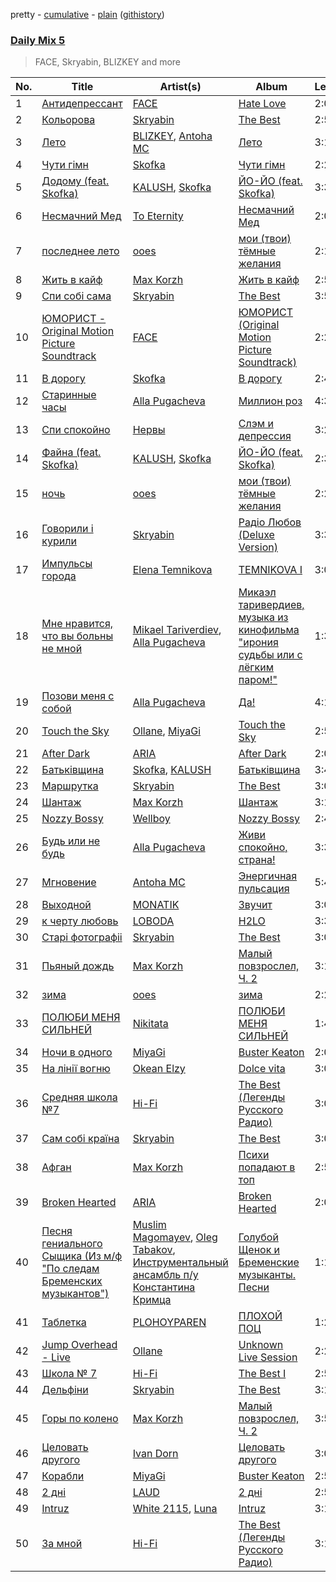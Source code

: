 pretty - [cumulative](/playlists/cumulative/Daily%20Mix%205.md) - [plain](/playlists/plain/37i9dQZF1E36TO0q54WsJv) ([githistory](https://github.githistory.xyz/vitokorn/spotify-playlist-archive/blob/master/playlists/plain/37i9dQZF1E36TO0q54WsJv))

### [Daily Mix 5](https://open.spotify.com/playlist/37i9dQZF1E36TO0q54WsJv)

> FACE, Skryabin, BLIZKEY and more

| No. | Title | Artist(s) | Album | Length |
|---|---|---|---|---|
| 1 | [Антидепрессант](https://open.spotify.com/track/26yvlxKTtN2u3mpbl6AIeI) | [FACE](https://open.spotify.com/artist/2z20q6EEfm6w6PiIKsgtb3) | [Hate Love](https://open.spotify.com/album/5UKIxEdQDFQztvCEfK5QME) | 2:00 |
| 2 | [Кольорова](https://open.spotify.com/track/5RuQFp0xn5LEE9KkYgXWgy) | [Skryabin](https://open.spotify.com/artist/5RqIkHQnXRZlm1ozfSS1IO) | [The Best](https://open.spotify.com/album/0tucqgEOnJ0x17HYSsYHrf) | 2:53 |
| 3 | [Лето](https://open.spotify.com/track/25bSHFjb7OtGXu7BJLGEpZ) | [BLIZKEY](https://open.spotify.com/artist/6Zqxc2Zhz0qlSDefogbbdY), [Antoha MC](https://open.spotify.com/artist/6OqmKFaRcw0f23m5PQ9CrL) | [Лето](https://open.spotify.com/album/6sYLOoNr2glDPVZZhoqfRd) | 3:19 |
| 4 | [Чути гімн](https://open.spotify.com/track/4Yzlz45QgjUKZmN2KrK4AP) | [Skofka](https://open.spotify.com/artist/0Aj4ZvDgwd9DSs7E2nrox0) | [Чути гімн](https://open.spotify.com/album/4CDvAEwF29rYx7Jg2bpl22) | 2:28 |
| 5 | [Додому (feat. Skofka)](https://open.spotify.com/track/7kKTYTHULdERuHGCkVyLVD) | [KALUSH](https://open.spotify.com/artist/46rVVJwHWNS7C7MaWXd842), [Skofka](https://open.spotify.com/artist/0Aj4ZvDgwd9DSs7E2nrox0) | [ЙО-ЙО (feat. Skofka)](https://open.spotify.com/album/75JDz9NzMLWYsw3K9aYXXc) | 3:36 |
| 6 | [Несмачний Мед](https://open.spotify.com/track/4tEr9oykqAlnLnaltbjoDe) | [To Eternity](https://open.spotify.com/artist/239RzDmVa4D8Or8e9ZZX5Q) | [Несмачний Мед](https://open.spotify.com/album/6HOsBJMipipIvSgFibrt1N) | 2:09 |
| 7 | [последнее лето](https://open.spotify.com/track/0K5arhAxYWj7QxFhpKJe6z) | [ooes](https://open.spotify.com/artist/0aXi5kveuKNm6t5vGVeUBM) | [мои (твои) тёмные желания](https://open.spotify.com/album/4nIqE64E4RzPqiOerVdI01) | 2:17 |
| 8 | [Жить в кайф](https://open.spotify.com/track/2m3PVx1gsVB5upxi94IW8I) | [Max Korzh](https://open.spotify.com/artist/5meD8C7oGK5yUEY2T7ZZ7W) | [Жить в кайф](https://open.spotify.com/album/4ktDOYU0Jual1ELFTPhFd6) | 2:54 |
| 9 | [Спи собі сама](https://open.spotify.com/track/4xj8VPWhWoMsPsC77vkTLt) | [Skryabin](https://open.spotify.com/artist/5RqIkHQnXRZlm1ozfSS1IO) | [The Best](https://open.spotify.com/album/0tucqgEOnJ0x17HYSsYHrf) | 3:58 |
| 10 | [ЮМОРИСТ - Original Motion Picture Soundtrack](https://open.spotify.com/track/571md1FedFYFaYUMUktYaF) | [FACE](https://open.spotify.com/artist/2z20q6EEfm6w6PiIKsgtb3) | [ЮМОРИСТ (Original Motion Picture Soundtrack)](https://open.spotify.com/album/5FBvfK95SfIiDA3pMsfg9j) | 2:23 |
| 11 | [В дорогу](https://open.spotify.com/track/5kbgubYr6PK4NRy1bfAVdH) | [Skofka](https://open.spotify.com/artist/0Aj4ZvDgwd9DSs7E2nrox0) | [В дорогу](https://open.spotify.com/album/3GJBCOo3fmI6nUwyfcwxVf) | 2:45 |
| 12 | [Старинные часы](https://open.spotify.com/track/45iLSCMnKFpn3UVa82SCAy) | [Alla Pugacheva](https://open.spotify.com/artist/7lyhSLlB5fWJmU5eB6k84L) | [Миллион роз](https://open.spotify.com/album/7oI0E3DdTbD85rhMg19GSU) | 4:39 |
| 13 | [Спи спокойно](https://open.spotify.com/track/4eK3OMKbjQ0ToSBbMV2PAH) | [Нервы](https://open.spotify.com/artist/10oSboDn5ncLNjjFIgJXm6) | [Слэм и депрессия](https://open.spotify.com/album/1C1WLwA7X0WR5ZK6CQBmVY) | 3:26 |
| 14 | [Файна (feat. Skofka)](https://open.spotify.com/track/3EkGH0yreaWUFAXBil8rmH) | [KALUSH](https://open.spotify.com/artist/46rVVJwHWNS7C7MaWXd842), [Skofka](https://open.spotify.com/artist/0Aj4ZvDgwd9DSs7E2nrox0) | [ЙО-ЙО (feat. Skofka)](https://open.spotify.com/album/75JDz9NzMLWYsw3K9aYXXc) | 2:36 |
| 15 | [ночь](https://open.spotify.com/track/0Mfjy6p9vZsfzbQReWdooZ) | [ooes](https://open.spotify.com/artist/0aXi5kveuKNm6t5vGVeUBM) | [мои (твои) тёмные желания](https://open.spotify.com/album/4nIqE64E4RzPqiOerVdI01) | 2:29 |
| 16 | [Говорили і курили](https://open.spotify.com/track/7CgEWIs2UUCsz3jIKNE5NF) | [Skryabin](https://open.spotify.com/artist/5RqIkHQnXRZlm1ozfSS1IO) | [Радіо Любов (Deluxe Version)](https://open.spotify.com/album/18VkJP0Efrcf8k6qNwMcS1) | 3:31 |
| 17 | [Импульсы города](https://open.spotify.com/track/62nHtpBeYC0LVKLGkq1UyK) | [Elena Temnikova](https://open.spotify.com/artist/6lPJV4RlngIEnb6OzcwMDL) | [TEMNIKOVA I](https://open.spotify.com/album/0r78IWFqyxjNbn8UaMxNhC) | 3:03 |
| 18 | [Мне нравится, что вы больны не мной](https://open.spotify.com/track/42NLt1tVVwhh4KncxJfRHk) | [Mikael Tariverdiev](https://open.spotify.com/artist/6onnSz2O6ooO47xBO6uCRC), [Alla Pugacheva](https://open.spotify.com/artist/7lyhSLlB5fWJmU5eB6k84L) | [Микаэл таривердиев, музыка из кинофильма "ирония судьбы или с лёгким паром!"](https://open.spotify.com/album/5HN8cFVy6TKmJibg5uPPuX) | 1:33 |
| 19 | [Позови меня с собой](https://open.spotify.com/track/4hpEs4S57UaWS4IF2sm5yJ) | [Alla Pugacheva](https://open.spotify.com/artist/7lyhSLlB5fWJmU5eB6k84L) | [Да!](https://open.spotify.com/album/4jjmO6nWehkw97QIxcQi27) | 4:19 |
| 20 | [Touch the Sky](https://open.spotify.com/track/3CcmGNUCMi8sdk31vDAQVA) | [Ollane](https://open.spotify.com/artist/38QFXoA64TnwDvE0nK2TYa), [MiyaGi](https://open.spotify.com/artist/1kmpkcYbuaZ8tnFejLzkj2) | [Touch the Sky](https://open.spotify.com/album/1Gj0PlKK7xOznYZ8pYoe0f) | 2:50 |
| 21 | [After Dark](https://open.spotify.com/track/4qLTTXiUJQ78YPAyVqO50m) | [ARIA](https://open.spotify.com/artist/5pRlKxATEYXaSwYkFbkmMm) | [After Dark](https://open.spotify.com/album/0GVNxFERHnf7IzrrT894Rq) | 2:06 |
| 22 | [Батьківщина](https://open.spotify.com/track/33s2G0h9EOdyaKlKr15ngE) | [Skofka](https://open.spotify.com/artist/0Aj4ZvDgwd9DSs7E2nrox0), [KALUSH](https://open.spotify.com/artist/46rVVJwHWNS7C7MaWXd842) | [Батьківщина](https://open.spotify.com/album/5cVHC5drExwjjPAM0onlNW) | 3:42 |
| 23 | [Маршрутка](https://open.spotify.com/track/12okoS7ilts8wagS6cPCSQ) | [Skryabin](https://open.spotify.com/artist/5RqIkHQnXRZlm1ozfSS1IO) | [The Best](https://open.spotify.com/album/0tucqgEOnJ0x17HYSsYHrf) | 3:02 |
| 24 | [Шантаж](https://open.spotify.com/track/4BzDIOl9JXFhjglnAxvUCz) | [Max Korzh](https://open.spotify.com/artist/5meD8C7oGK5yUEY2T7ZZ7W) | [Шантаж](https://open.spotify.com/album/3xAKefjZbVmSJrfZIeMpYN) | 3:13 |
| 25 | [Nozzy Bossy](https://open.spotify.com/track/1llPAwXXqcuBGvd1WtFsot) | [Wellboy](https://open.spotify.com/artist/6l5IEx62Nsc2k1QyfaWvEz) | [Nozzy Bossy](https://open.spotify.com/album/4qnzD6h1ESoAHuFbAwHyHt) | 2:42 |
| 26 | [Будь или не будь](https://open.spotify.com/track/03ykWcWGBbLriDTU0oiRXI) | [Alla Pugacheva](https://open.spotify.com/artist/7lyhSLlB5fWJmU5eB6k84L) | [Живи cпокойно, cтрана!](https://open.spotify.com/album/5HPQwmvAoqz2npPAJPKphs) | 3:39 |
| 27 | [Мгновение](https://open.spotify.com/track/3Lr1x8pfAsuMzO4WWHpO45) | [Antoha MC](https://open.spotify.com/artist/6OqmKFaRcw0f23m5PQ9CrL) | [Энергичная пульсация](https://open.spotify.com/album/4bilivV0DbmQtvSdS0duMj) | 5:42 |
| 28 | [Выходной](https://open.spotify.com/track/5OhjXvKAyootcHl4SEsurl) | [MONATIK](https://open.spotify.com/artist/6wbEgVlGqWb4I9tbMluu5Q) | [Звучит](https://open.spotify.com/album/27j0oMjG38thEE76Egusu1) | 3:00 |
| 29 | [к черту любовь](https://open.spotify.com/track/07L6phtNHreQd3ZAwipSuI) | [LOBODA](https://open.spotify.com/artist/59oe7CAquFZ5mNjQ1efKPN) | [H2LO](https://open.spotify.com/album/0dVMLtHmlLmEC23EUSTMvI) | 3:31 |
| 30 | [Старі фотографіі](https://open.spotify.com/track/0DlfIAd4iNnkHxg4swboG7) | [Skryabin](https://open.spotify.com/artist/5RqIkHQnXRZlm1ozfSS1IO) | [The Best](https://open.spotify.com/album/0tucqgEOnJ0x17HYSsYHrf) | 3:07 |
| 31 | [Пьяный дождь](https://open.spotify.com/track/5BFADKJgtL2eZ4XZJq8zEc) | [Max Korzh](https://open.spotify.com/artist/5meD8C7oGK5yUEY2T7ZZ7W) | [Малый повзрослел, Ч. 2](https://open.spotify.com/album/3iKJSrtfk7d5XjhfYp46RB) | 3:15 |
| 32 | [зима](https://open.spotify.com/track/3y1fkvCTbBhNXQpR56KXYC) | [ooes](https://open.spotify.com/artist/0aXi5kveuKNm6t5vGVeUBM) | [зима](https://open.spotify.com/album/0uf1pLGBYv0IG1tFusaueA) | 2:28 |
| 33 | [ПОЛЮБИ МЕНЯ СИЛЬНЕЙ](https://open.spotify.com/track/3LNiQtG73eBkTZyiPljetH) | [Nikitata](https://open.spotify.com/artist/6w5qVRuob9t7rfBj9vQfJl) | [ПОЛЮБИ МЕНЯ СИЛЬНЕЙ](https://open.spotify.com/album/0ftOXVJuCN576dVu5i7SJw) | 1:46 |
| 34 | [Ночи в одного](https://open.spotify.com/track/43Htv59tasmnNWvpiNoKp8) | [MiyaGi](https://open.spotify.com/artist/1kmpkcYbuaZ8tnFejLzkj2) | [Buster Keaton](https://open.spotify.com/album/6jRMjEekDhl8IO7k5boeF1) | 2:07 |
| 35 | [На лінії вогню](https://open.spotify.com/track/7EtYWogE1QC9DO1Ip618SA) | [Okean Elzy](https://open.spotify.com/artist/6NTzEgUmN1PIBIYEHhf1kS) | [Dolce vita](https://open.spotify.com/album/54pBp6QcdpNiYS1yyauiq8) | 3:01 |
| 36 | [Средняя школа №7](https://open.spotify.com/track/2quHT1i3I65XINaOlBXtbD) | [Hi-Fi](https://open.spotify.com/artist/3QGr3zxw4bdVID2bsKVQTd) | [The Best (Легенды Русского Радио)](https://open.spotify.com/album/2qbXPXs1UfOeYN4ixMmnXB) | 3:07 |
| 37 | [Сам собі країна](https://open.spotify.com/track/0rQbTBbKnxeDYkftXx2V7N) | [Skryabin](https://open.spotify.com/artist/5RqIkHQnXRZlm1ozfSS1IO) | [The Best](https://open.spotify.com/album/0tucqgEOnJ0x17HYSsYHrf) | 3:09 |
| 38 | [Афган](https://open.spotify.com/track/49y9IcSwgoYR8YBBvwllP2) | [Max Korzh](https://open.spotify.com/artist/5meD8C7oGK5yUEY2T7ZZ7W) | [Психи попадают в топ](https://open.spotify.com/album/1P6SeYoLzFyj0tBhSxK3t1) | 2:59 |
| 39 | [Broken Hearted](https://open.spotify.com/track/6N76WodZTw48txfk4NPDVg) | [ARIA](https://open.spotify.com/artist/5pRlKxATEYXaSwYkFbkmMm) | [Broken Hearted](https://open.spotify.com/album/07LXXFNFjw2mdrECdgrFcE) | 2:05 |
| 40 | [Песня гениального Сыщика (Из м/ф "По следам Бременских музыкантов")](https://open.spotify.com/track/264TQCjISID0fNzgqsRTfl) | [Muslim Magomayev](https://open.spotify.com/artist/20mh1R2iszLiPKWFJVgXaF), [Oleg Tabakov](https://open.spotify.com/artist/0K8TKuQQiLgtlhKzFK62sd), [Инструментальный ансамбль п/у Константина Кримца](https://open.spotify.com/artist/19uGslxqt06MhIjshqFu1e) | [Голубой Щенок и Бременские музыканты. Песни](https://open.spotify.com/album/4wSkwWSZfHd8iw8o3rQpTh) | 1:19 |
| 41 | [Таблетка](https://open.spotify.com/track/0fLampmh4qsOLGitXM171a) | [PLOHOYPAREN](https://open.spotify.com/artist/4mVClR51ezgcGmBnInzFum) | [ПЛОХОЙ ПОЦ](https://open.spotify.com/album/3o1EvRhjmJs59fAA54sANJ) | 1:29 |
| 42 | [Jump Overhead - Live](https://open.spotify.com/track/5jpmFUFmAVAleGTuZdvJms) | [Ollane](https://open.spotify.com/artist/38QFXoA64TnwDvE0nK2TYa) | [Unknown Live Session](https://open.spotify.com/album/3OhEmGDg8mjXPP33S4OUyO) | 2:24 |
| 43 | [Школа № 7](https://open.spotify.com/track/4RRjcBu48OhzGdZq7EzEEM) | [Hi-Fi](https://open.spotify.com/artist/3QGr3zxw4bdVID2bsKVQTd) | [The Best I](https://open.spotify.com/album/6N98eycElpFPQNVvMTtCVV) | 2:53 |
| 44 | [Дельфіни](https://open.spotify.com/track/6PCFsYyptUa78gNHOPr2jw) | [Skryabin](https://open.spotify.com/artist/5RqIkHQnXRZlm1ozfSS1IO) | [The Best](https://open.spotify.com/album/0tucqgEOnJ0x17HYSsYHrf) | 3:10 |
| 45 | [Горы по колено](https://open.spotify.com/track/7f6ALwMTMLAhXCfoHYLCsx) | [Max Korzh](https://open.spotify.com/artist/5meD8C7oGK5yUEY2T7ZZ7W) | [Малый повзрослел, Ч. 2](https://open.spotify.com/album/3iKJSrtfk7d5XjhfYp46RB) | 3:59 |
| 46 | [Целовать другого](https://open.spotify.com/track/2JcOQqXx9TBTP2Pzd9AH4G) | [Ivan Dorn](https://open.spotify.com/artist/1VZ1TofaV3kj90QJSdg6NG) | [Целовать другого](https://open.spotify.com/album/02JdT5cyhGoMzWPmVXLbgm) | 3:01 |
| 47 | [Корабли](https://open.spotify.com/track/5oCneCUH3EwpQ5SnrisRE3) | [MiyaGi](https://open.spotify.com/artist/1kmpkcYbuaZ8tnFejLzkj2) | [Buster Keaton](https://open.spotify.com/album/6jRMjEekDhl8IO7k5boeF1) | 2:51 |
| 48 | [2 дні](https://open.spotify.com/track/7GFeKobpFEF8PmecVHgJ3X) | [LAUD](https://open.spotify.com/artist/5SFA8vO07EK8SGJVdr9mX6) | [2 дні](https://open.spotify.com/album/18lXBrvOCQBbgJ0nEjDVUP) | 2:50 |
| 49 | [Intruz](https://open.spotify.com/track/0o0l4zb14Rgi9H00U873C8) | [White 2115](https://open.spotify.com/artist/4nPxrGG7k7aEKmNLsfX4cd), [Luna](https://open.spotify.com/artist/4sTO5nmBIlTF35aTnt6U7n) | [Intruz](https://open.spotify.com/album/3IPlZxRr4E2jgAKxxu47hZ) | 3:19 |
| 50 | [За мной](https://open.spotify.com/track/45ku4cP4gBNU3aq8ChTSTa) | [Hi-Fi](https://open.spotify.com/artist/3QGr3zxw4bdVID2bsKVQTd) | [The Best (Легенды Русского Радио)](https://open.spotify.com/album/2qbXPXs1UfOeYN4ixMmnXB) | 3:16 |